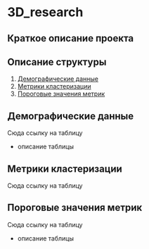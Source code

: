 # 3D_research

## Краткое описание проекта

## Описание структуры

1. [Демографические данные](#демографические-данные)
2. [Метрики кластеризации](#метрики-кластеризации)
3. [Пороговые значения метрик](#пороговые-значения-метрик)

## Демографические данные
Сюда ссылку на таблицу
+ описание таблицы


## Метрики кластеризации
Сюда ссылку на таблицу

## Пороговые значения метрик
Сюда ссылку на таблицу
+ описание таблицы
